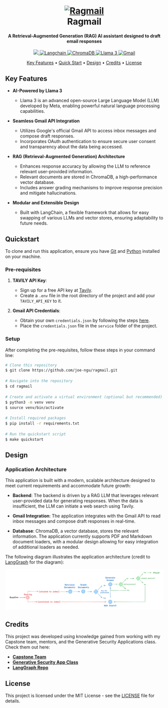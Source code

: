 <h1 align="center">
  <br>
  <a href="https://github.com/joe-ngu/ragmail"><img src="https://raw.githubusercontent.com/joe-ngu/ragmail/main/assets/logo.png" alt="Ragmail" width="200"></a>
  <br>
  Ragmail
  <br>
</h1>

<h4 align="center">A Retrieval-Augmented Generation (RAG) AI assistant designed to draft email responses</h4>

<p align="center">
  <a href="https://www.python.org/">
    <img src="https://img.shields.io/badge/python-3670A0?style=for-the-badge&logo=python&logoColor=ffdd54"/>
  </a>
  <a href="https://www.langchain.com"/>
    <img src="https://img.shields.io/badge/langchain-%230D1C49.svg?style=for-the-badge&logo=langchain&logoColor=white" alt="Langchain"/>
  </a>
  <a href="https://www.trychroma.com/">
      <img src="https://img.shields.io/badge/chromadb-%2381D4FA.svg?style=for-the-badge&logo=&logoColor=white
" alt="ChromaDB"/>
  </a>
  <a href="https://llama.meta.com/">
    <img src="https://img.shields.io/badge/Llama%203-%231877F2.svg?style=for-the-badge
" alt="Llama 3"/>
  </a>
  <a href="https://developers.google.com/gmail/api/guides">
    <img src="https://img.shields.io/badge/Gmail-%23D14836.svg?style=for-the-badge&logo=gmail&logoColor=white" alt="Gmail">
  </a>
</p>

<p align="center">
  <a href="#key-features">Key Features</a> •
  <a href="#quickstart">Quick Start</a> •
  <a href="#design">Design</a> •
  <a href="#credits">Credits</a> •
  <a href="#license">License</a>
</p>

## Key Features

- **AI-Powered by Llama 3**  
  - Llama 3 is an advanced open-source Large Language Model (LLM) developed by Meta, enabling powerful natural language processing capabilities.

- **Seamless Gmail API Integration**
  - Utilizes Google's official Gmail API to access inbox messages and compose draft responses.
  - Incorporates OAuth authentication to ensure secure user consent and transparency about the data being accessed.

- **RAG (Retrieval-Augmented Generation) Architecture**  
  - Enhances response accuracy by allowing the LLM to reference relevant user-provided information.
  - Relevant documents are stored in ChromaDB, a high-performance vector database.
  - Includes answer grading mechanisms to improve response precision and mitigate hallucinations.

- **Modular and Extensible Design**  
  - Built with LangChain, a flexible framework that allows for easy swapping of various LLMs and vector stores, ensuring adaptability to future needs.

## Quickstart

To clone and run this application, ensure you have [Git](https://git-scm.com) and [Python](https://www.python.org/downloads/) installed on your machine.

### Pre-requisites

1. **TAVILY API Key**:  
   - Sign up for a free API key at [Tavily](https://tavily.com/).
   - Create a `.env` file in the root directory of the project and add your `TAVILY_API_KEY` to it.

2. **Gmail API Credentials**:  
   - Obtain your own `credentials.json` by following the steps [here](https://developers.google.com/gmail/api/quickstart/python).
   - Place the `credentials.json` file in the `service` folder of the project.

### Setup

After completing the pre-requisites, follow these steps in your command line:


```bash
# Clone this repository
$ git clone https://github.com/joe-ngu/ragmail.git

# Navigate into the repository
$ cd ragmail

# Create and activate a virtual environment (optional but recommended)
$ python3 -m venv venv
$ source venv/bin/activate

# Install required packages
$ pip install -r requirements.txt

# Run the quickstart script
$ make quickstart
```

## Design

### Application Architecture

This application is built with a modern, scalable architecture designed to meet current requirements and accommodate future growth:

- **Backend**: The backend is driven by a RAG LLM that leverages relevant user-provided data for generating responses. When the data is insufficient, the LLM can initiate a web search using Tavily.

- **Gmail Integration**: The application integrates with the Gmail API to read inbox messages and compose draft responses in real-time.

- **Database**: ChromaDB, a vector database, stores the relevant information. The application currently supports PDF and Markdown document loaders, with a modular design allowing for easy integration of additional loaders as needed.

The following diagram illustrates the application architecture (credit to [LangGraph](https://github.com/langchain-ai/langgraph) for the diagram):

![LangGraph Design](https://raw.githubusercontent.com/joe-ngu/ragmail/main/assets/langgraph_diagram.png)

## Credits

This project was developed using knowledge gained from working with my Capstone team, mentors, and the Generative Security Applications class. Check them out here:

- **[Capstone Team](https://github.com/poojasounder/Automated-Gmail-Responder)** 
- **[Generative Security App Class](https://github.com/wu4f/cs410g-src)**
- **[LangGraph Repo](https://github.com/langchain-ai/langgraph)**


## License
This project is licensed under the MIT License - see the [LICENSE](LICENSE) file for details.